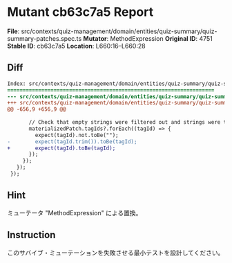 # Mutant cb63c7a5 Report

**File**: src/contexts/quiz-management/domain/entities/quiz-summary/quiz-summary-patches.spec.ts
**Mutator**: MethodExpression
**Original ID**: 4751
**Stable ID**: cb63c7a5
**Location**: L660:16–L660:28

## Diff

```diff
Index: src/contexts/quiz-management/domain/entities/quiz-summary/quiz-summary-patches.spec.ts
===================================================================
--- src/contexts/quiz-management/domain/entities/quiz-summary/quiz-summary-patches.spec.ts	original
+++ src/contexts/quiz-management/domain/entities/quiz-summary/quiz-summary-patches.spec.ts	mutated #4751
@@ -656,9 +656,9 @@
 
       // Check that empty strings were filtered out and strings were trimmed
       materializedPatch.tagIds?.forEach((tagId) => {
         expect(tagId).not.toBe("");
-        expect(tagId.trim()).toBe(tagId);
+        expect(tagId).toBe(tagId);
       });
     });
   });
 });
```

## Hint

ミューテータ "MethodExpression" による置換。

## Instruction

このサバイブ・ミューテーションを失敗させる最小テストを設計してください。
